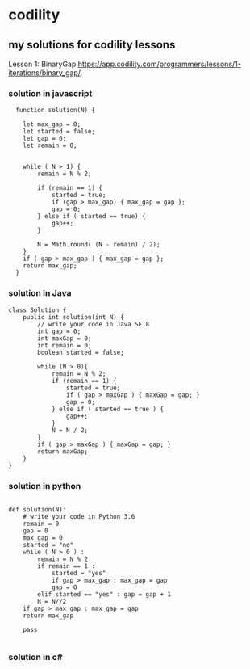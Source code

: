 # codility
## my solutions for codility lessons

 Lesson 1: BinaryGap https://app.codility.com/programmers/lessons/1-iterations/binary_gap/.
### solution in javascript
```
  function solution(N) {
    
    let max_gap = 0;
    let started = false;
    let gap = 0;
    let remain = 0;
    
    
    while ( N > 1) {
        remain = N % 2;
        
        if (remain == 1) {
            started = true;
            if (gap > max_gap) { max_gap = gap };
            gap = 0;
        } else if ( started == true) {
            gap++;
        }
        
        N = Math.round( (N - remain) / 2);
    }
    if ( gap > max_gap ) { max_gap = gap };
    return max_gap;
  }
```

### solution in Java
```
class Solution {
    public int solution(int N) {
        // write your code in Java SE 8
        int gap = 0;
        int maxGap = 0;
        int remain = 0;
        boolean started = false;
        
        while (N > 0){
            remain = N % 2;
            if (remain == 1) {
                started = true;
                if ( gap > maxGap ) { maxGap = gap; }
                gap = 0;
            } else if ( started == true ) {
                gap++;
            }
            N = N / 2;
        }
        if ( gap > maxGap ) { maxGap = gap; }
        return maxGap;
    }
}
```

### solution in python
```

def solution(N):
    # write your code in Python 3.6
    remain = 0
    gap = 0
    max_gap = 0
    started = "no"
    while ( N > 0 ) :
        remain = N % 2
        if remain == 1 :
            started = "yes"
            if gap > max_gap : max_gap = gap
            gap = 0
        elif started == "yes" : gap = gap + 1
        N = N//2
    if gap > max_gap : max_gap = gap
    return max_gap
    
    pass
    
 ```
### solution in c# 

```


```
